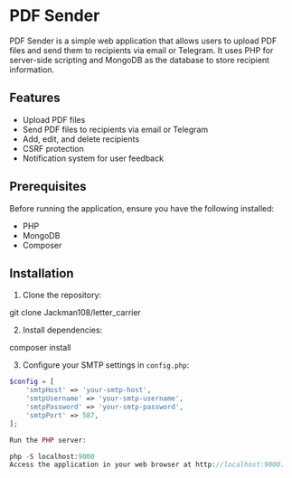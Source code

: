 # PDF Sender

PDF Sender is a simple web application that allows users to upload PDF files and send them to recipients via email or Telegram. It uses PHP for server-side scripting and MongoDB as the database to store recipient information.

## Features

- Upload PDF files
- Send PDF files to recipients via email or Telegram
- Add, edit, and delete recipients
- CSRF protection
- Notification system for user feedback

## Prerequisites

Before running the application, ensure you have the following installed:

- PHP
- MongoDB
- Composer

## Installation

1. Clone the repository:


git clone Jackman108/letter_carrier


2. Install dependencies:

composer install


3. Configure your SMTP settings in `config.php`:

```php
$config = [
    'smtpHost' => 'your-smtp-host',
    'smtpUsername' => 'your-smtp-username',
    'smtpPassword' => 'your-smtp-password',
    'smtpPort' => 587,
];

Run the PHP server:

php -S localhost:9000
Access the application in your web browser at http://localhost:9000.
